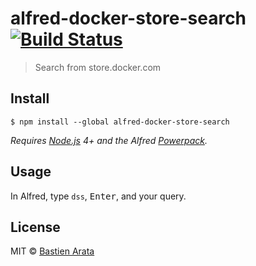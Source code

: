 # alfred-docker-store-search [![Build Status](https://travis-ci.org/BastienAr/alfred-docker-store-search.svg?branch=master)](https://travis-ci.org/BastienAr/alfred-docker-store-search)

> Search from store.docker.com


## Install

```
$ npm install --global alfred-docker-store-search
```

*Requires [Node.js](https://nodejs.org) 4+ and the Alfred [Powerpack](https://www.alfredapp.com/powerpack/).*


## Usage

In Alfred, type `dss`, <kbd>Enter</kbd>, and your query.


## License

MIT © [Bastien Arata](http://indi.house)
